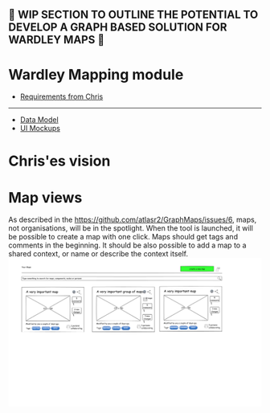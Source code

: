 ## :construction: WIP SECTION TO OUTLINE THE POTENTIAL TO DEVELOP A GRAPH BASED SOLUTION FOR WARDLEY MAPS :construction:

# Wardley Mapping module

- [Requirements from Chris](https://www.notion.so/The-new-tool-use-cases-a57986360b19470f8e9e8f3092f9d31f)

---

- [Data Model](MapsModel.md)
- [UI Mockups](UX/readme.md)



# Chris'es vision

# Map views

As described in the https://github.com/atlasr2/GraphMaps/issues/6, maps, not organisations, will be in the spotlight. When the tool is launched, it will be possible to create a map with one click. Maps should get tags and comments in the beginning. It should be also possible to add a map to a shared context, or name or describe the context itself.
![Map List Sketch](images/maplist.png)
